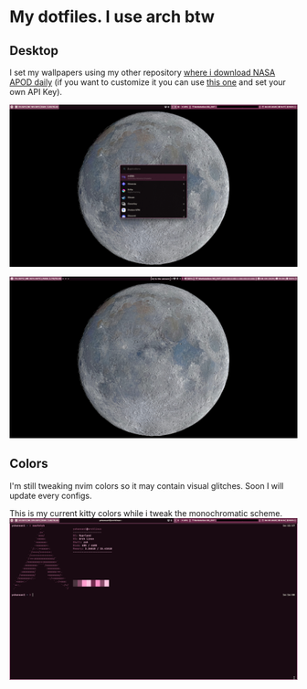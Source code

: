 # My dotfiles. I use arch btw

## Desktop

I set my wallpapers using my other repository [where i download NASA APOD daily](https://github.com/yohanduartep/APOD) (if you want to customize it you can use [this one](https://github.com/yohanduartep/APOD-Script) and set your own API Key).

![Monitor1](https://raw.githubusercontent.com/yohanduartep/Dotfiles-btw/refs/heads/master/Images/monitor1.png)

![Desktop](https://raw.githubusercontent.com/yohanduartep/Dotfiles-btw/refs/heads/master/Images/desktop.png)

## Colors

I'm still tweaking nvim colors so it may contain visual glitches. Soon I will update every configs.

This is my current kitty colors while i tweak the monochromatic scheme.
![Colors](https://raw.githubusercontent.com/yohanduartep/Dotfiles-btw/refs/heads/master/Images/colors.png)
